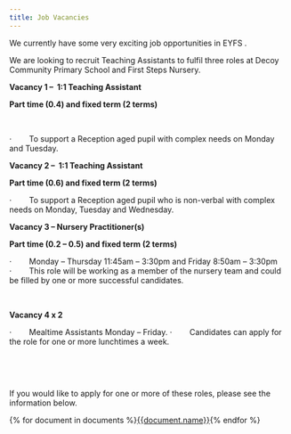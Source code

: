 ```yaml
---
title: Job Vacancies
---
```

We currently have some very exciting job opportunities in EYFS .



We are looking to recruit Teaching Assistants to fulfil three roles at Decoy Community Primary School and First Steps Nursery.

**Vacancy 1 –  1:1 Teaching Assistant**

**Part time (0.4) and fixed term (2 terms)**

 

<!--\[if !supportLists]-->·        <!--\[endif]-->To support a Reception aged pupil with complex needs on Monday and Tuesday.

**Vacancy 2 –  1:1 Teaching Assistant**

**Part time (0.6) and fixed term (2 terms)**



<!--\[if !supportLists]-->·        <!--\[endif]-->To support a Reception aged pupil who is non-verbal with complex needs on Monday, Tuesday and Wednesday.

**Vacancy 3 – Nursery Practitioner(s)**

**Part time (0.2 – 0.5) and fixed term (2 terms)**

<!--\[if !supportLists]-->·        <!--\[endif]-->Monday – Thursday 11:45am – 3:30pm and Friday 8:50am – 3:30pm

<!--\[if !supportLists]-->·        <!--\[endif]-->This role will be working as a member of the nursery team and could be filled by one or more successful candidates.

 

**Vacancy 4 x 2**

<!--\[if !supportLists]-->·        <!--\[endif]-->Mealtime Assistants Monday – Friday.

<!--\[if !supportLists]-->·        <!--\[endif]-->Candidates can apply for the role for one or more lunchtimes a week.

 

 

If you would like to apply for one or more of these roles, please see the information below.

<!--EndFragment-->

<div class="content-grid">
{% for document in documents %}<a href="{{document.path}}">{{document.name}}</a>{% endfor %}
</div>